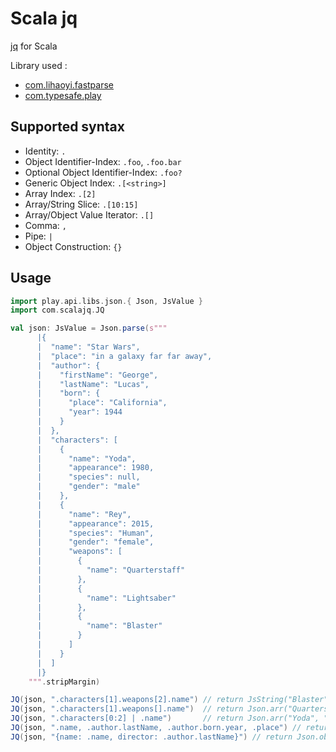 # Scala jq

[jq](https://stedolan.github.io/jq/) for Scala

Library used :
*  [com.lihaoyi.fastparse](https://github.com/lihaoyi/fastparse/)
*  [com.typesafe.play](https://www.playframework.com/)

## Supported syntax
* Identity: `.`
* Object Identifier-Index: `.foo`, `.foo.bar`
* Optional Object Identifier-Index: `.foo?`
* Generic Object Index: `.[<string>]`
* Array Index: `.[2]`
* Array/String Slice: `.[10:15]`
* Array/Object Value Iterator: `.[]`
* Comma: `,`
* Pipe: `|`
* Object Construction: `{}`

## Usage
```scala
import play.api.libs.json.{ Json, JsValue }
import com.scalajq.JQ

val json: JsValue = Json.parse(s"""
      |{
      |  "name": "Star Wars",
      |  "place": "in a galaxy far far away",
      |  "author": {
      |    "firstName": "George",
      |    "lastName": "Lucas",
      |    "born": {
      |      "place": "California",
      |      "year": 1944
      |    }
      |  },
      |  "characters": [
      |    {
      |      "name": "Yoda",
      |      "appearance": 1980,
      |      "species": null,
      |      "gender": "male"
      |    },
      |    {
      |      "name": "Rey",
      |      "appearance": 2015,
      |      "species": "Human",
      |      "gender": "female",
      |      "weapons": [
      |        {
      |          "name": "Quarterstaff"
      |        },
      |        {
      |          "name": "Lightsaber"
      |        },
      |        {
      |          "name": "Blaster"
      |        }
      |      ]
      |    }
      |  ]
      |}
    """.stripMargin)

JQ(json, ".characters[1].weapons[2].name") // return JsString("Blaster")
JQ(json, ".characters[1].weapons[].name")  // return Json.arr("Quarterstaff", "Lightsaber", "Blaster")
JQ(json, ".characters[0:2] | .name")       // return Json.arr("Yoda", "Rey")
JQ(json, ".name, .author.lastName, .author.born.year, .place") // return Json.arr("Star Wars", "Lucas", 1944, "in a galaxy far far away")
JQ(json, "{name: .name, director: .author.lastName}") // return Json.obj("name" -> "Star Wars", "director" -> "Lucas")

```